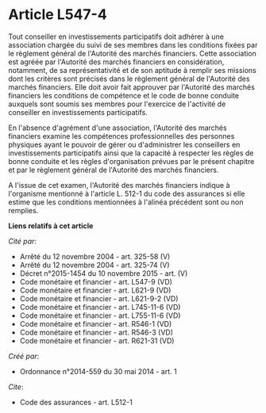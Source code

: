 # Article L547-4

Tout conseiller en investissements participatifs doit adhérer à une association chargée du suivi de ses membres dans les
conditions fixées par le règlement général de l'Autorité des marchés financiers. Cette association est agréée par l'Autorité
des marchés financiers en considération, notamment, de sa représentativité et de son aptitude à remplir ses missions dont les
critères sont précisés dans le règlement général de l'Autorité des marchés financiers. Elle doit avoir fait approuver par
l'Autorité des marchés financiers les conditions de compétence et le code de bonne conduite auxquels sont soumis ses membres
pour l'exercice de l'activité de conseiller en investissements participatifs.

En l'absence d'agrément d'une association, l'Autorité des marchés financiers examine les compétences professionnelles des
personnes physiques ayant le pouvoir de gérer ou d'administrer les conseillers en investissements participatifs ainsi que la
capacité à respecter les règles de bonne conduite et les règles d'organisation prévues par le présent chapitre et par le
règlement général de l'Autorité des marchés financiers.

A l'issue de cet examen, l'Autorité des marchés financiers indique à l'organisme mentionné à l'article L. 512-1 du code des
assurances si elle estime que les conditions mentionnées à l'alinéa précédent sont ou non remplies.

**Liens relatifs à cet article**

_Cité par_:

  - Arrêté du 12 novembre 2004 - art. 325-58 (V)
  - Arrêté du 12 novembre 2004 - art. 325-74 (V)
  - Décret n°2015-1454 du 10 novembre 2015 - art. (V)
  - Code monétaire et financier - art. L547-9 (VD)
  - Code monétaire et financier - art. L621-9 (VD)
  - Code monétaire et financier - art. L621-9-2 (VD)
  - Code monétaire et financier - art. L745-11-6 (VD)
  - Code monétaire et financier - art. L755-11-6 (VD)
  - Code monétaire et financier - art. R546-1 (VD)
  - Code monétaire et financier - art. R546-3 (VD)
  - Code monétaire et financier - art. R621-31 (VD)

_Créé par_:

  - Ordonnance n°2014-559 du 30 mai 2014 - art. 1

_Cite_:

  - Code des assurances - art. L512-1
